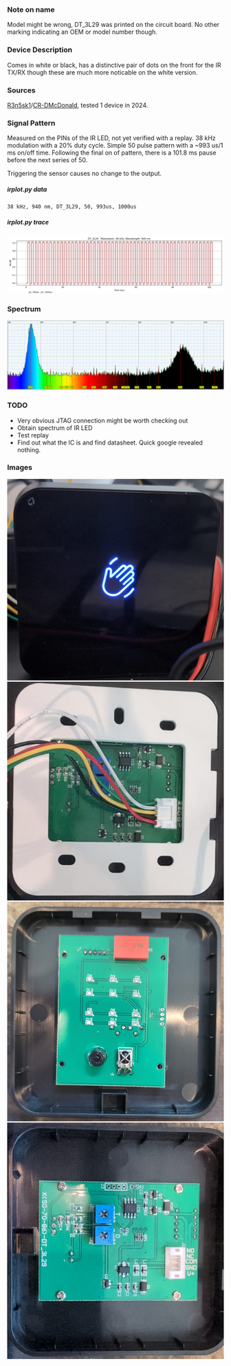 ### Note on name

Model might be wrong, DT_3L29 was printed on the circuit board. No other marking indicating an OEM or model number though.

### Device Description

Comes in white or black, has a distinctive pair of dots on the front for the IR TX/RX though these are much more noticable on the white version.

### Sources

[R3n5sk1](https://twitter.com/R3n5k1)/[CR-DMcDonald](https://github.com/CR-DMcDonald), tested 1 device in 2024.

### Signal Pattern

Measured on the PINs of the IR LED, not yet verified with a replay. 38 kHz modulation with a 20% duty cycle. Simple 50 pulse pattern with a ~993 us/1 ms on/off time. Following the final on of pattern, there is a 101.8 ms pause before the next series of 50.

Triggering the sensor causes no change to the output.

##### irplot.py data
```
38 kHz, 940 nm, DT_3L29, 50, 993us, 1000us
```

##### irplot.py trace
![](irplot-py/dt_3l29.png)

### Spectrum

![](img/dt_3l29/dt_3l29_spectrum.png)

### TODO

* Very obvious JTAG connection might be worth checking out
* Obtain spectrum of IR LED
* Test replay
* Find out what the IC is and find datasheet. Quick google revealed nothing.

### Images

![DT_3L29](img/dt_3l29/dt_3l29_front.png)
![DT_3L29](img/dt_3l29/dt_3l29_rear.png)
![DT_3L29](img/dt_3l29/dt_3l29_pcb_front.png)
![DT_3L29](img/dt_3l29/dt_3l29_pcb_rear.png)